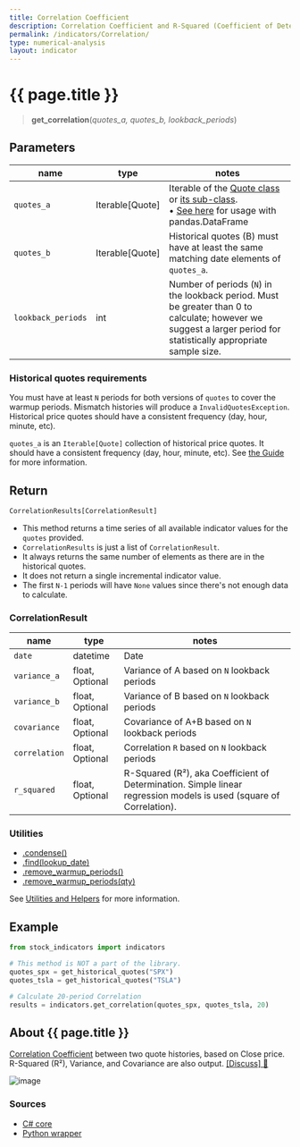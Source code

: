 ```yaml
---
title: Correlation Coefficient
description: Correlation Coefficient and R-Squared (Coefficient of Determination)
permalink: /indicators/Correlation/
type: numerical-analysis
layout: indicator
---
```


# {{ page.title }}

><span class="indicator-syntax">**get_correlation**(*quotes_a, quotes_b, lookback_periods*)</span>

## Parameters

| name | type | notes
| -- |-- |--
| `quotes_a` | Iterable[Quote] | Iterable of the [Quote class]({{site.baseurl}}/guide/#historical-quotes) or [its sub-class]({{site.baseurl}}/guide/#using-custom-quote-classes). <br><span class='qna-dataframe'> • [See here]({{site.baseurl}}/guide/#using-pandasdataframe) for usage with pandas.DataFrame</span>
| `quotes_b` | Iterable[Quote] | Historical quotes (B) must have at least the same matching date elements of `quotes_a`.
| `lookback_periods` | int | Number of periods (`N`) in the lookback period.  Must be greater than 0 to calculate; however we suggest a larger period for statistically appropriate sample size.

### Historical quotes requirements

You must have at least `N` periods for both versions of `quotes` to cover the warmup periods.  Mismatch histories will produce a `InvalidQuotesException`.  Historical price quotes should have a consistent frequency (day, hour, minute, etc).

`quotes_a` is an `Iterable[Quote]` collection of historical price quotes.  It should have a consistent frequency (day, hour, minute, etc).  See [the Guide]({{site.baseurl}}/guide/#historical-quotes) for more information.

## Return

```python
CorrelationResults[CorrelationResult]
```

- This method returns a time series of all available indicator values for the `quotes` provided.
- `CorrelationResults` is just a list of `CorrelationResult`.
- It always returns the same number of elements as there are in the historical quotes.
- It does not return a single incremental indicator value.
- The first `N-1` periods will have `None` values since there's not enough data to calculate.

### CorrelationResult

| name | type | notes
| -- |-- |--
| `date` | datetime | Date
| `variance_a` | float, Optional | Variance of A based on `N` lookback periods
| `variance_b` | float, Optional | Variance of B based on `N` lookback periods
| `covariance` | float, Optional | Covariance of A+B based on `N` lookback periods
| `correlation` | float, Optional | Correlation `R` based on `N` lookback periods
| `r_squared` | float, Optional | R-Squared (R&sup2;), aka Coefficient of Determination.  Simple linear regression models is used (square of Correlation).

### Utilities

- [.condense()]({{site.baseurl}}/utilities#condense)
- [.find(lookup_date)]({{site.baseurl}}/utilities#find-indicator-result-by-date)
- [.remove_warmup_periods()]({{site.baseurl}}/utilities#remove-warmup-periods)
- [.remove_warmup_periods(qty)]({{site.baseurl}}/utilities#remove-warmup-periods)

See [Utilities and Helpers]({{site.baseurl}}/utilities#utilities-for-indicator-results) for more information.

## Example

```python
from stock_indicators import indicators

# This method is NOT a part of the library.
quotes_spx = get_historical_quotes("SPX")
quotes_tsla = get_historical_quotes("TSLA")

# Calculate 20-period Correlation
results = indicators.get_correlation(quotes_spx, quotes_tsla, 20)
```

## About {{ page.title }}

[Correlation Coefficient](https://en.wikipedia.org/wiki/Correlation_coefficient) between two quote histories, based on Close price.  R-Squared (R&sup2;), Variance, and Covariance are also output.
[[Discuss] &#128172;]({{site.dotnet.repo}}/discussions/259 "Community discussion about this indicator")

![image]({{site.dotnet.charts}}/Correlation.png)

### Sources

- [C# core]({{site.dotnet.src}}/a-d/Correlation/Correlation.Series.cs)
- [Python wrapper]({{site.python.src}}/correlation.py)
